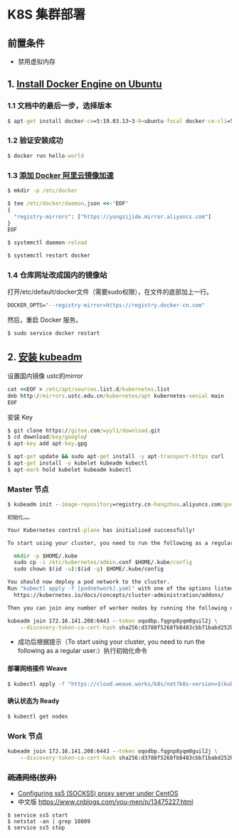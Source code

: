 # K8S 集群部署

## 前置条件
- 禁用虚拟内存

## 1. [Install Docker Engine on Ubuntu](https://docs.docker.com/engine/install/ubuntu/)

### 1.1 文档中的最后一步，选择版本

```cmd
$ apt-get install docker-ce=5:19.03.13~3-0~ubuntu-focal docker-ce-cli=5:19.03.13~3-0~ubuntu-focal containerd.io -y
```

### 1.2 验证安装成功

```cmd
$ docker run hello-world
```

### 1.3 [添加 Docker 阿里云镜像加速](https://cr.console.aliyun.com/cn-hangzhou/instances/mirrors)

```cmd
$ mkdir -p /etc/docker

$ tee /etc/docker/daemon.json <<-'EOF'
{
  "registry-mirrors": ["https://yongzijide.mirror.aliyuncs.com"]
}
EOF

$ systemctl daemon-reload

$ systemctl restart docker
```

### 1.4 仓库网址改成国内的镜像站
打开/etc/default/docker文件（需要sudo权限），在文件的底部加上一行。

```cmd
DOCKER_OPTS="--registry-mirror=https://registry.docker-cn.com"
```

然后，重启 Docker 服务。

```cmd
$ sudo service docker restart
```

## 2. [安装 kubeadm](https://kubernetes.io/zh/docs/setup/production-environment/tools/kubeadm/install-kubeadm/#before-you-begin)

设置国内镜像 ustc的mirror

```cmd
cat <<EOF > /etc/apt/sources.list.d/kubernetes.list
deb http://mirrors.ustc.edu.cn/kubernetes/apt kubernetes-xenial main
EOF
```

安装 Key

```cmd
$ git clone https://gitee.com/wyyl1/download.git
$ cd download/key/google/
$ apt-key add apt-key.gpg
```

```cmd
$ apt-get update && sudo apt-get install -y apt-transport-https curl
$ apt-get install -y kubelet kubeadm kubectl
$ apt-mark hold kubelet kubeadm kubectl
```

### Master 节点
```cmd
$ kubeadm init --image-repository=registry.cn-hangzhou.aliyuncs.com/google_containers

初始化……

Your Kubernetes control-plane has initialized successfully!

To start using your cluster, you need to run the following as a regular user:

  mkdir -p $HOME/.kube
  sudo cp -i /etc/kubernetes/admin.conf $HOME/.kube/config
  sudo chown $(id -u):$(id -g) $HOME/.kube/config

You should now deploy a pod network to the cluster.
Run "kubectl apply -f [podnetwork].yaml" with one of the options listed at:
  https://kubernetes.io/docs/concepts/cluster-administration/addons/

Then you can join any number of worker nodes by running the following on each as root:

kubeadm join 172.16.141.208:6443 --token oqodbp.fqgnp8yqm0guil2j \
    --discovery-token-ca-cert-hash sha256:d3788f5268fb8483cbb71babd252b40a14fb6c3c5b3fd9bfb660d20dfd9871de
```

- 成功后根据提示（To start using your cluster, you need to run the following as a regular user:）执行初始化命令

#### 部署网络插件 Weave

```cmd
$ kubectl apply -f "https://cloud.weave.works/k8s/net?k8s-version=$(kubectl version | base64 | tr -d '\n')"
```

#### 确认状态为 Ready

```cmd
$ kubectl get nodes
```

### Work 节点

```cmd
kubeadm join 172.16.141.208:6443 --token oqodbp.fqgnp8yqm0guil2j \
    --discovery-token-ca-cert-hash sha256:d3788f5268fb8483cbb71babd252b40a14fb6c3c5b3fd9bfb660d20dfd9871de
```

### ~~疏通网络(放弃)~~

- [Configuring ss5 (SOCKS5) proxy server under CentOS](https://www.programmersought.com/article/52851342363/)
- 中文版 https://www.cnblogs.com/you-men/p/13475227.html

```
$ service ss5 start
$ netstat -an | grep 10809
$ service ss5 stop
```

